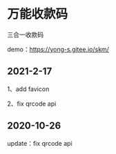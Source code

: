 # 万能收款码

三合一收款码

demo：https://yong-s.gitee.io/skm/



## 2021-2-17

1、add favicon

2、fix qrcode api

## 2020-10-26

update：fix qrcode api

